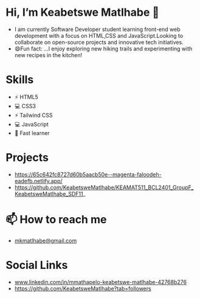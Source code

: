 #  Hi, I’m Keabetswe Matlhabe 👋 
- I am currently Software Developer student learning front-end web development with a focus on HTML,CSS and JavaScript.Looking to collaborate on open-source projects and innovative tech initiatives.
- 😄Fun fact: ...I enjoy exploring new hiking trails and experimenting with new recipes in the kitchen!
# Skills
- ⚡ HTML5
- 💻 CSS3
- ⚡ Tailwind CSS
- 💻 JavaScript
- 🧠 Fast learner
# Projects
- https://65c642fc8727d60b5aacb50e--magenta-faloodeh-eadefb.netlify.app/
- https://github.com/KeabetsweMatlhabe/KEAMAT511_BCL2401_GroupF_KeabetsweMatlhabe_SDF11_
# 📫 How to reach me 
- mkmatlhabe@gmail.com

# Social Links
- www.linkedin.com/in/mmathapelo-keabetswe-matlhabe-42768b276
- https://github.com/KeabetsweMatlhabe?tab=followers



